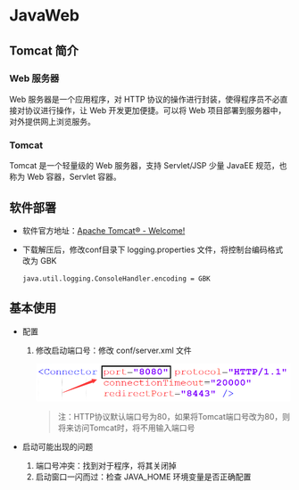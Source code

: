 # JavaWeb

## Tomcat 简介

### Web 服务器

Web 服务器是一个应用程序，对 HTTP 协议的操作进行封装，使得程序员不必直接对协议进行操作，让 Web 开发更加便捷。可以将 Web 项目部署到服务器中，对外提供网上浏览服务。

### Tomcat

Tomcat 是一个轻量级的 Web 服务器，支持 Servlet/JSP 少量 JavaEE 规范，也称为 Web 容器，Servlet 容器。

## 软件部署

- 软件官方地址：[Apache Tomcat® - Welcome!](https://tomcat.apache.org/)

- 下载解压后，修改conf目录下 logging.properties 文件，将控制台编码格式改为 GBK

  ```properties
  java.util.logging.ConsoleHandler.encoding = GBK
  ```

## 基本使用

- 配置

  1. 修改启动端口号：修改 conf/server.xml 文件

     ![](https://github.com/haitangstillcoding/study_note/raw/main/image/JavaWeb/Tomcat_port.png)

     > 注：HTTP协议默认端口号为80，如果将Tomcat端口号改为80，则将来访问Tomcat时，将不用输入端口号

- 启动可能出现的问题

  1. 端口号冲突：找到对于程序，将其关闭掉
  2. 启动窗口一闪而过：检查 JAVA_HOME 环境变量是否正确配置